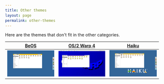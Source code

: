 ```yaml
---
title: Other themes
layout: page
permalink: other-themes
---
```


Here are the themes that don't fit in the other categories.

| [BeOS](https://github.com/B00merang-Project/BeOS) | [OS/2 Warp 4](https://github.com/B00merang-Project/OS-2-Warp-4) | [Haiku](https://github.com/B00merang-Project/Haiku) |
| --- | --- | --- |
| ![beos](resources/screenshots/beos/dano_1.png) | ![os/2](resources/screenshots/os-2/warp_1.png) | ![haiku](resources/screenshots/haiku/hrev56578_1.png) |
